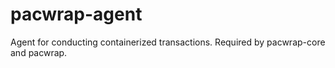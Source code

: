 # pacwrap-agent

Agent for conducting containerized transactions. Required by pacwrap-core and pacwrap.
